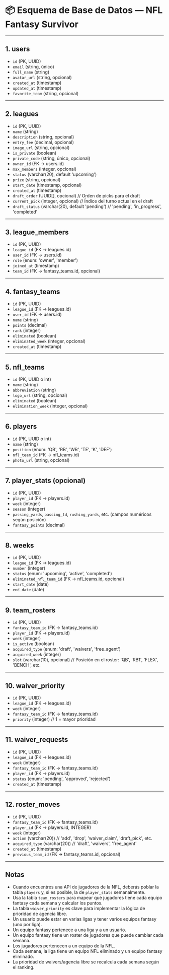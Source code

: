 # 📦 Esquema de Base de Datos — NFL Fantasy Survivor

---

## 1. users
- `id` (PK, UUID)
- `email` (string, único)
- `full_name` (string)
- `avatar_url` (string, opcional)
- `created_at` (timestamp)
- `updated_at` (timestamp)
- `favorite_team` (string, opcional)

---

## 2. leagues
- `id` (PK, UUID)
- `name` (string)
- `description` (string, opcional)
- `entry_fee` (decimal, opcional)
- `image_url` (string, opcional)
- `is_private` (boolean)
- `private_code` (string, único, opcional)
- `owner_id` (FK → users.id)
- `max_members` (integer, opcional)
- `status` (varchar(20), default 'upcoming')
- `prize` (string, opcional)
- `start_date` (timestamp, opcional)
- `created_at` (timestamp)
- `draft_order` (UUID[], opcional) // Orden de picks para el draft
- `current_pick` (integer, opcional) // Índice del turno actual en el draft
- `draft_status` (varchar(20), default 'pending') // 'pending', 'in_progress', 'completed'

---

## 3. league_members
- `id` (PK, UUID)
- `league_id` (FK → leagues.id)
- `user_id` (FK → users.id)
- `role` (enum: 'owner', 'member')
- `joined_at` (timestamp)
- `team_id` (FK → fantasy_teams.id, opcional)

---

## 4. fantasy_teams
- `id` (PK, UUID)
- `league_id` (FK → leagues.id)
- `user_id` (FK → users.id)
- `name` (string)
- `points` (decimal)
- `rank` (integer)
- `eliminated` (boolean)
- `eliminated_week` (integer, opcional)
- `created_at` (timestamp)

---

## 5. nfl_teams
- `id` (PK, UUID o int)
- `name` (string)
- `abbreviation` (string)
- `logo_url` (string, opcional)
- `eliminated` (boolean)
- `elimination_week` (integer, opcional)

---

## 6. players
- `id` (PK, UUID o int)
- `name` (string)
- `position` (enum: 'QB', 'RB', 'WR', 'TE', 'K', 'DEF')
- `nfl_team_id` (FK → nfl_teams.id)
- `photo_url` (string, opcional)

---

## 7. player_stats (opcional)
- `id` (PK, UUID)
- `player_id` (FK → players.id)
- `week` (integer)
- `season` (integer)
- `passing_yards`, `passing_td`, `rushing_yards`, etc. (campos numéricos según posición)
- `fantasy_points` (decimal)

---

## 8. weeks
- `id` (PK, UUID)
- `league_id` (FK → leagues.id)
- `number` (integer)
- `status` (enum: 'upcoming', 'active', 'completed')
- `eliminated_nfl_team_id` (FK → nfl_teams.id, opcional)
- `start_date` (date)
- `end_date` (date)

---

## 9. team_rosters
- `id` (PK, UUID)
- `fantasy_team_id` (FK → fantasy_teams.id)
- `player_id` (FK → players.id)
- `week` (integer)
- `is_active` (boolean)
- `acquired_type` (enum: 'draft', 'waivers', 'free_agent')
- `acquired_week` (integer)
- `slot` (varchar(10), opcional) // Posición en el roster: 'QB', 'RB1', 'FLEX', 'BENCH', etc.

---

## 10. waiver_priority
- `id` (PK, UUID)
- `league_id` (FK → leagues.id)
- `week` (integer)
- `fantasy_team_id` (FK → fantasy_teams.id)
- `priority` (integer) // 1 = mayor prioridad

---

## 11. waiver_requests
- `id` (PK, UUID)
- `league_id` (FK → leagues.id)
- `week` (integer)
- `fantasy_team_id` (FK → fantasy_teams.id)
- `player_id` (FK → players.id)
- `status` (enum: 'pending', 'approved', 'rejected')
- `created_at` (timestamp)

---

## 12. roster_moves
- `id` (PK, UUID)
- `fantasy_team_id` (FK → fantasy_teams.id)
- `player_id` (FK → players.id, INTEGER)
- `week` (integer)
- `action` (varchar(20)) // 'add', 'drop', 'waiver_claim', 'draft_pick', etc.
- `acquired_type` (varchar(20)) // 'draft', 'waivers', 'free_agent'
- `created_at` (timestamp)
- `previous_team_id` (FK → fantasy_teams.id, opcional)

---

## Notas
- Cuando encuentres una API de jugadores de la NFL, deberás poblar la tabla `players` y, si es posible, la de `player_stats` semanalmente.
- Usa la tabla `team_rosters` para mapear qué jugadores tiene cada equipo fantasy cada semana y calcular los puntos.
- La tabla `waiver_priority` es clave para implementar la lógica de prioridad de agencia libre.
- Un usuario puede estar en varias ligas y tener varios equipos fantasy (uno por liga).
- Un equipo fantasy pertenece a una liga y a un usuario.
- Un equipo fantasy tiene un roster de jugadores que puede cambiar cada semana.
- Los jugadores pertenecen a un equipo de la NFL.
- Cada semana, la liga tiene un equipo NFL eliminado y un equipo fantasy eliminado.
- La prioridad de waivers/agencia libre se recalcula cada semana según el ranking. 